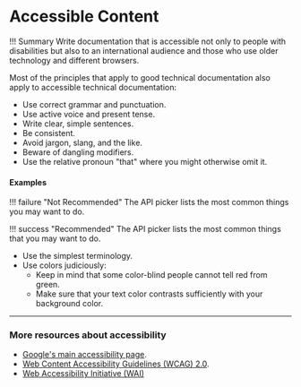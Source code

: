 # **Accessible Content**

!!! Summary 
    Write documentation that is accessible not only to people with disabilities but also to an international audience and those who use older technology and different browsers.

Most of the principles that apply to good technical documentation also apply to accessible technical documentation:

-   Use correct grammar and punctuation.
-   Use active voice and present tense.
-   Write clear, simple sentences.
-   Be consistent.
-   Avoid jargon, slang, and the like.
-   Beware of dangling modifiers.
-   Use the relative pronoun "that" where you might otherwise omit it.

#### **Examples**

!!! failure "Not Recommended"
    The API picker lists the most common things you may want to do.

!!! success "Recommended"
    The API picker lists the most common things that you may want to do.

-   Use the simplest terminology.
-   Use colors judiciously:
    -   Keep in mind that some color-blind people cannot tell red from green.
    -   Make sure that your text color contrasts sufficiently with your background color.

___

### **More resources about accessibility**

-   [Google's main accessibility page](https://www.google.com/accessibility/).
-   [Web Content Accessibility Guidelines (WCAG) 2.0](https://www.w3.org/WAI/WCAG20/glance/).
-   [Web Accessibility Initiative (WAI)](https://www.w3.org/WAI/)